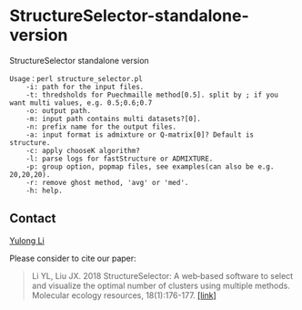 # StructureSelector-standalone-version
StructureSelector standalone version

```
Usage：perl structure_selector.pl
    -i: path for the input files.
    -t: thredsholds for Puechmaille method[0.5]. split by ; if you want multi values, e.g. 0.5;0.6;0.7
    -o: output path.
    -m: input path contains multi datasets?[0].
    -n: prefix name for the output files.
    -a: input format is admixture or Q-matrix[0]? Default is structure.
    -c: apply chooseK algorithm?
    -l: parse logs for fastStructure or ADMIXTURE.
    -p: group option, popmap files, see examples(can also be e.g. 20,20,20).
    -r: remove ghost method, 'avg' or 'med'.
    -h: help.
  ```

## Contact

[Yulong Li](mailto:liyulong12@mails.ucas.ac.cn)

Please consider to cite our paper:

> Li YL, Liu JX. 2018 StructureSelector: A web‐based software to select and visualize the optimal number of clusters using multiple methods. Molecular ecology resources, 18(1):176-177. [[link]](https://onlinelibrary.wiley.com/doi/abs/10.1111/1755-0998.12719)
